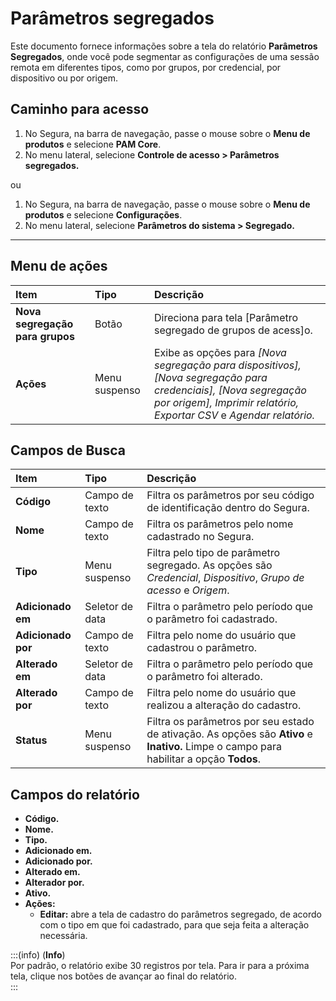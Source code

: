 # Parâmetros segregados

Este documento fornece informações sobre a tela do relatório **Parâmetros Segregados**, onde você pode segmentar as configurações de uma sessão remota em diferentes tipos, como por grupos, por credencial, por dispositivo ou por origem.

## Caminho para acesso

1. No Segura, na barra de navegação, passe o mouse sobre o **Menu de produtos** e selecione **PAM Core**.  
2. No menu lateral, selecione **Controle de acesso > Parâmetros segregados.**

ou

1. No Segura, na barra de navegação, passe o mouse sobre o **Menu de produtos** e selecione **Configurações**.  
2. No menu lateral, selecione **Parâmetros do sistema > Segregado.**

---
## Menu de ações

| **Item**  | **Tipo** | **Descrição** |
| :---- | :---- | :---- |
| **Nova segregação para grupos** | Botão | Direciona para tela [Parâmetro segregado de grupos de acess]o. |
| **Ações** | Menu suspenso | Exibe as opções para *[Nova segregação para dispositivos], [Nova segregação para credenciais], [Nova segregação por origem], Imprimir relatório, Exportar CSV* e *Agendar relatório.* |

## Campos de Busca

| **Item** | **Tipo** | **Descrição** |
| :---- | :---- | :---- |
| **Código** | Campo de texto | Filtra os parâmetros por seu código de identificação dentro do Segura. |
| **Nome** | Campo de texto | Filtra os parâmetros pelo nome cadastrado no Segura. |
| **Tipo** | Menu suspenso | Filtra pelo tipo de parâmetro segregado. As opções são *Credencial*, *Dispositivo*, *Grupo de acesso* e *Origem*. |
| **Adicionado em** | Seletor de data | Filtra o parâmetro pelo período que o parâmetro foi cadastrado. |
| **Adicionado por** | Campo de texto | Filtra pelo nome do usuário que cadastrou o parâmetro. |
| **Alterado em** | Seletor de data | Filtra o parâmetro pelo período que o parâmetro foi alterado. |
| **Alterado por** | Campo de texto | Filtra pelo nome do usuário que realizou a alteração do cadastro. |
| **Status** | Menu suspenso | Filtra os parâmetros por seu estado de ativação. As opções são **Ativo** e **Inativo.** Limpe o campo para habilitar a opção **Todos**. |

## Campos do relatório

* **Código.**  
* **Nome.**  
* **Tipo.**  
* **Adicionado em.**  
* **Adicionado por.**  
* **Alterado em.**  
* **Alterador por.**  
* **Ativo.**  
* **Ações:**  
  * **Editar:** abre a tela de cadastro do parâmetros segregado, de acordo com o tipo em que foi cadastrado, para que seja feita a alteração necessária.

:::(info) (**Info**)  
Por padrão, o relatório exibe 30 registros por tela. Para ir para a próxima tela, clique nos botões de avançar ao final do relatório.  
:::